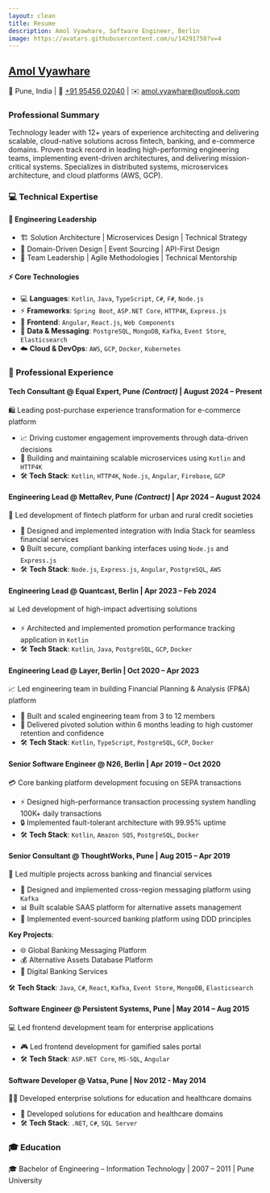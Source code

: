 ```yaml
---
layout: clean
title: Resume
description: Amol Vyawhare, Software Engineer, Berlin
image: https://avatars.githubusercontent.com/u/14291758?v=4
---
```


## [Amol Vyawhare][home]

📍 Pune, India \|
📱 [+91 95456 02040](tel:+919545602040) \|
✉️ [amol.vyawhare@outlook.com](mailto:amol.vyawhare@outlook.com)

### Professional Summary

Technology leader with 12+ years of experience architecting and delivering scalable, cloud-native solutions across fintech, banking, and e-commerce domains. Proven track record in leading high-performing engineering teams, implementing event-driven architectures, and delivering mission-critical systems. Specializes in distributed systems, microservices architecture, and cloud platforms (AWS, GCP).

### 💻 Technical Expertise

#### 👥 Engineering Leadership

- 🏗️ Solution Architecture \| Microservices Design \| Technical Strategy
- 🎯 Domain-Driven Design \| Event Sourcing \| API-First Design
- 👥 Team Leadership \| Agile Methodologies \| Technical Mentorship

#### ⚡ Core Technologies

- 💻 **Languages**: `Kotlin`, `Java`, `TypeScript`, `C#`, `F#`, `Node.js`
- ⚡ **Frameworks**: `Spring Boot`, `ASP.NET Core`, `HTTP4K`, `Express.js`
- 🎨 **Frontend**: `Angular`, `React.js`, `Web Components`
- 🔄 **Data & Messaging**: `PostgreSQL`, `MongoDB`, `Kafka`, `Event Store`, `Elasticsearch`
- ☁️ **Cloud & DevOps**: `AWS`, `GCP`, `Docker`, `Kubernetes`

### 💼 Professional Experience

#### Tech Consultant @ Equal Expert, Pune *(Contract)* | August 2024 – Present

🛍️ Leading post-purchase experience transformation for e-commerce platform

- 📈 Driving customer engagement improvements through data-driven decisions
- 🔧 Building and maintaining scalable microservices using `Kotlin` and `HTTP4K`
- 🛠️ **Tech Stack**: `Kotlin`, `HTTP4K`, `Node.js`, `Angular`, `Firebase`, `GCP`

#### Engineering Lead @ MettaRev, Pune *(Contract)* | Apr 2024 – August 2024

🏦 Led development of fintech platform for urban and rural credit societies

- 🔗 Designed and implemented integration with India Stack for seamless financial services
- 🔒 Built secure, compliant banking interfaces using `Node.js` and `Express.js`
- 🛠️ **Tech Stack**: `Node.js`, `Express.js`, `Angular`, `PostgreSQL`, `AWS`

#### Engineering Lead @ Quantcast, Berlin | Apr 2023 – Feb 2024

📊 Led development of high-impact advertising solutions

- ⚡ Architected and implemented promotion performance tracking application in `Kotlin`
- 🛠️ **Tech Stack**: `Kotlin`, `Java`, `PostgreSQL`, `GCP`, `Docker`

#### Engineering Lead @ Layer, Berlin | Oct 2020 – Apr 2023

📈 Led engineering team in building Financial Planning & Analysis (FP&A) platform

- 👥 Built and scaled engineering team from 3 to 12 members
- 🎯 Delivered pivoted solution within 6 months leading to high customer retention and confidence
- 🛠️ **Tech Stack**: `Kotlin`, `TypeScript`, `PostgreSQL`, `GCP`, `Docker`

#### Senior Software Engineer @ N26, Berlin | Apr 2019 – Oct 2020

💳 Core banking platform development focusing on SEPA transactions

- ⚡ Designed high-performance transaction processing system handling 100K+ daily transactions
- 🔒 Implemented fault-tolerant architecture with 99.95% uptime
- 🛠️ **Tech Stack**: `Kotlin`, `Amazon SQS`, `PostgreSQL`, `Docker`

#### Senior Consultant @ ThoughtWorks, Pune | Aug 2015 – Apr 2019

🏢 Led multiple projects across banking and financial services

- 🔄 Designed and implemented cross-region messaging platform using `Kafka`
- 📊 Built scalable SAAS platform for alternative assets management
- 🎯 Implemented event-sourced banking platform using DDD principles

**Key Projects**:

- 🌐 Global Banking Messaging Platform
- 💰 Alternative Assets Database Platform
- 🏦 Digital Banking Services

🛠️ **Tech Stack**: `Java`, `C#`, `React`, `Kafka`, `Event Store`, `MongoDB`, `Elasticsearch`

#### Software Engineer @ Persistent Systems, Pune | May 2014 – Aug 2015

💻 Led frontend development team for enterprise applications

- 🎮 Led frontend development for gamified sales portal
- 🛠️ **Tech Stack**: `ASP.NET Core`, `MS-SQL`, `Angular`

#### Software Developer @ Vatsa, Pune | Nov 2012 - May 2014

👨‍💻 Developed enterprise solutions for education and healthcare domains

- 🏥 Developed solutions for education and healthcare domains
- 🛠️ **Tech Stack**: `.NET`, `C#`, `SQL Server`

### 🎓 Education

🎓 Bachelor of Engineering – Information Technology \| 2007 – 2011 \| Pune University

[home]: /
